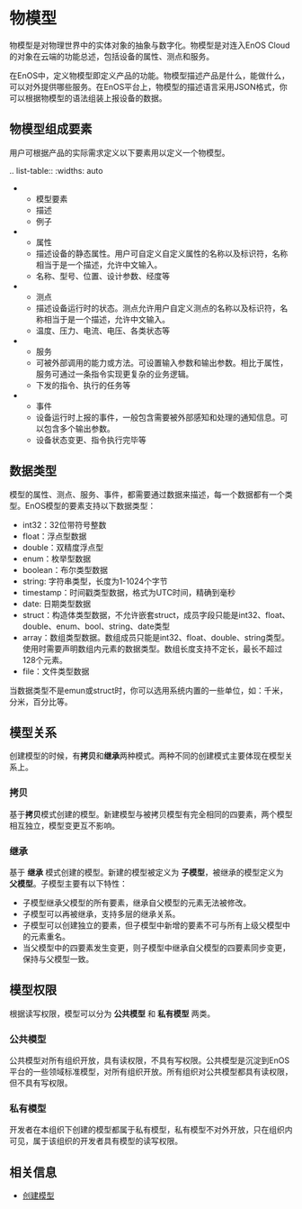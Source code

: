 # 物模型

物模型是对物理世界中的实体对象的抽象与数字化。物模型是对连入EnOS Cloud的对象在云端的功能总述，包括设备的属性、测点和服务。

在EnOS中，定义物模型即定义产品的功能。物模型描述产品是什么，能做什么，可以对外提供哪些服务。在EnOS平台上，物模型的描述语言采用JSON格式，你可以根据物模型的语法组装上报设备的数据。


## 物模型组成要素

用户可根据产品的实际需求定义以下要素用以定义一个物模型。

.. list-table::
   :widths: auto

   * - 模型要素
     - 描述
     - 例子
   * - 属性
     - 描述设备的静态属性。用户可自定义自定义属性的名称以及标识符，名称相当于是一个描述，允许中文输入。
     - 名称、型号、位置、设计参数、经度等
   * - 测点
     - 描述设备运行时的状态。测点允许用户自定义测点的名称以及标识符，名称相当于是一个描述，允许中文输入。
     - 温度、压力、电流、电压、各类状态等
   * - 服务
     - 可被外部调用的能力或方法。可设置输入参数和输出参数。相比于属性，服务可通过一条指令实现更复杂的业务逻辑。
     - 下发的指令、执行的任务等
   * - 事件
     - 设备运行时上报的事件，一般包含需要被外部感知和处理的通知信息。可以包含多个输出参数。
     - 设备状态变更、指令执行完毕等

<!--end-->

## 数据类型

模型的属性、测点、服务、事件，都需要通过数据来描述，每一个数据都有一个类型。EnOS模型的要素支持以下数据类型：

- int32：32位带符号整数
- float：浮点型数据
- double：双精度浮点型
- enum：枚举型数据
- boolean：布尔类型数据
- string: 字符串类型，长度为1-1024个字节
- timestamp：时间戳类型数据，格式为UTC时间，精确到毫秒
- date: 日期类型数据
- struct：构造体类型数据，不允许嵌套struct，成员字段只能是int32、float、double、enum、bool、string、date类型
- array：数组类型数据。数组成员只能是int32、float、double、string类型。使用时需要声明数组内元素的数据类型。数组长度支持不定长，最长不超过128个元素。
- file：文件类型数据 <!--校验条件？-->

当数据类型不是emun或struct时，你可以选用系统内置的一些单位，如：千米，分米，百分比等。

## 模型关系

创建模型的时候，有**拷贝**和**继承**两种模式。两种不同的创建模式主要体现在模型关系上。

### 拷贝

基于**拷贝**模式创建的模型。新建模型与被拷贝模型有完全相同的四要素，两个模型相互独立，模型变更互不影响。

### 继承

基于 **继承** 模式创建的模型。新建的模型被定义为 **子模型**，被继承的模型定义为 **父模型**。子模型主要有以下特性：

- 子模型继承父模型的所有要素，继承自父模型的元素无法被修改。
- 子模型可以再被继承，支持多层的继承关系。
- 子模型可以创建独立的要素，但子模型中新增的要素不可与所有上级父模型中的元素重名。
- 当父模型中的四要素发生变更，则子模型中继承自父模型的四要素同步变更，保持与父模型一致。

## 模型权限

根据读写权限，模型可以分为 **公共模型** 和 **私有模型** 两类。

### 公共模型

公共模型对所有组织开放，具有读权限，不具有写权限。公共模型是沉淀到EnOS平台的一些领域标准模型，对所有组织开放。所有组织对公共模型都具有读权限，但不具有写权限。

### 私有模型

开发者在本组织下创建的模型都属于私有模型，私有模型不对外开放，只在组织内可见，属于该组织的开发者具有模型的读写权限。

## 相关信息

- [创建模型](creating_model)
